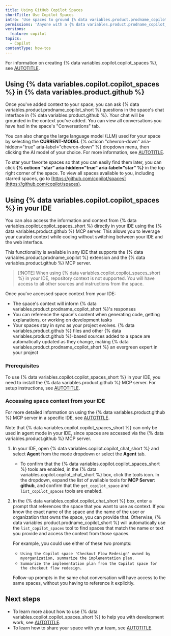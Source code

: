```yaml
---
title: Using GitHub Copilot Spaces
shortTitle: Use Copilot Spaces
intro: 'Use spaces to ground {% data variables.product.prodname_copilot_short %}’s responses in the right context for a specific task.'
permissions: 'Anyone with a {% data variables.product.prodname_copilot_short %} license can use {% data variables.copilot.copilot_spaces_short %}.'
versions:
  feature: copilot
topics:
  - Copilot
contentType: how-tos
---
```


For information on creating {% data variables.copilot.copilot_spaces %}, see [AUTOTITLE](/copilot/how-tos/provide-context/use-copilot-spaces/create-copilot-spaces).

## Using {% data variables.copilot.copilot_spaces %} in {% data variables.product.github %}

Once you've added context to your space, you can ask {% data variables.product.prodname_copilot_short %} questions in the space's chat interface in {% data variables.product.github %}. Your chat will be grounded in the context you've added. You can view all conversations you have had in the space's "Conversations" tab.

You can also change the large language model (LLM) used for your space by selecting the **CURRENT-MODEL** {% octicon "chevron-down" aria-hidden="true" aria-label="chevron-down" %} dropdown menu, then clicking the AI model of your choice. For more information, see [AUTOTITLE](/copilot/reference/ai-models/model-comparison).

To star your favorite spaces so that you can easily find them later, you can click **{% octicon "star" aria-hidden="true" aria-label="star" %}** in the top right corner of the space. To view all spaces available to you, including starred spaces, go to [https://github.com/copilot/spaces](https://github.com/copilot/spaces).

## Using {% data variables.copilot.copilot_spaces %} in your IDE

You can also access the information and context from {% data variables.copilot.copilot_spaces_short %} directly in your IDE using the {% data variables.product.github %} MCP server. This allows you to leverage your curated context while coding without switching between your IDE and the web interface.

This functionality is available in any IDE that supports the {% data variables.product.prodname_copilot %} extension and the {% data variables.product.github %} MCP server.

>[!NOTE] When using {% data variables.copilot.copilot_spaces_short %} in your IDE, repository context is not supported. You will have access to all other sources and instructions from the space.

Once you've accessed space context from your IDE:

* The space's context will inform {% data variables.product.prodname_copilot_short %}'s responses
* You can reference the space's content when generating code, getting explanations, or working on development tasks
* Your spaces stay in sync as your project evolves. {% data variables.product.github %} files and other {% data variables.product.github %}-based sources added to a space are automatically updated as they change, making {% data variables.product.prodname_copilot_short %} an evergreen expert in your project

### Prerequisites

To use {% data variables.copilot.copilot_spaces_short %} in your IDE, you need to install the {% data variables.product.github %} MCP server. For setup instructions, see [AUTOTITLE](/copilot/how-tos/provide-context/use-mcp/use-the-github-mcp-server).

### Accessing space context from your IDE

For more detailed information on using the {% data variables.product.github %} MCP server in a specific IDE, see [AUTOTITLE](/copilot/how-tos/provide-context/use-mcp/use-the-github-mcp-server).

Note that {% data variables.copilot.copilot_spaces_short %} can only be used in agent mode in your IDE, since spaces are accessed via the {% data variables.product.github %} MCP server.

1. In your IDE, open {% data variables.copilot.copilot_chat_short %} and select **Agent** from the mode dropdown or select the **Agent** tab.
   * To confirm that the {% data variables.copilot.copilot_spaces_short %} tools are enabled, in the {% data variables.copilot.copilot_chat_short %} box, click the tools icon. In the dropdown, expand the list of available tools for **MCP Server: github**, and confirm that the `get_copilot_space` and `list_copilot_spaces` tools are enabled.
1. In the {% data variables.copilot.copilot_chat_short %} box, enter a prompt that references the space that you want to use as context. If you know the exact name of the space and the name of the user or organization that owns the space, you can provide that. Otherwise, {% data variables.product.prodname_copilot_short %} will automatically use the `list_copilot_spaces` tool to find spaces that match the name or text you provide and access the context from those spaces.

   For example, you could use either of these two prompts:
    * `Using the Copilot space 'Checkout Flow Redesign' owned by myorganization, summarize the implementation plan.`
    * `Summarize the implementation plan from the Copilot space for the checkout flow redesign.`

   Follow-up prompts in the same chat conversation will have access to the same spaces, without you having to reference it explicitly.

## Next steps

* To learn more about how to use {% data variables.copilot.copilot_spaces_short %} to help you with development work, see [AUTOTITLE](/copilot/using-github-copilot/copilot-spaces/speeding-up-development-work-with-copilot-spaces).
* To learn how to share your space with your team, see [AUTOTITLE](/copilot/using-github-copilot/copilot-spaces/collaborating-with-your-team-using-copilot-spaces).

